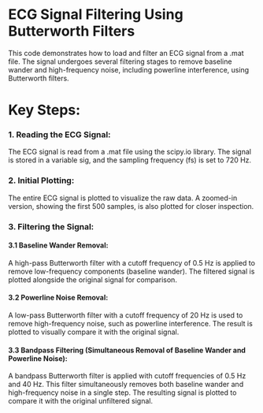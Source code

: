 # ECG Signal Filtering Using Butterworth Filters
This code demonstrates how to load and filter an ECG signal from a .mat file. The signal undergoes several filtering stages to remove baseline wander and high-frequency noise, including powerline interference, using Butterworth filters.

# Key Steps:
### 1. Reading the ECG Signal:
The ECG signal is read from a .mat file using the scipy.io library.
The signal is stored in a variable sig, and the sampling frequency (fs) is set to 720 Hz.

### 2. Initial Plotting:
The entire ECG signal is plotted to visualize the raw data.
A zoomed-in version, showing the first 500 samples, is also plotted for closer inspection.

### 3. Filtering the Signal:
#### 3.1 Baseline Wander Removal:
A high-pass Butterworth filter with a cutoff frequency of 0.5 Hz is applied to remove low-frequency components (baseline wander).
The filtered signal is plotted alongside the original signal for comparison.
#### 3.2 Powerline Noise Removal:
A low-pass Butterworth filter with a cutoff frequency of 20 Hz is used to remove high-frequency noise, such as powerline interference.
The result is plotted to visually compare it with the original signal.
#### 3.3 Bandpass Filtering (Simultaneous Removal of Baseline Wander and Powerline Noise):
A bandpass Butterworth filter is applied with cutoff frequencies of 0.5 Hz and 40 Hz. This filter simultaneously removes both baseline wander and high-frequency noise in a single step.
The resulting signal is plotted to compare it with the original unfiltered signal.
